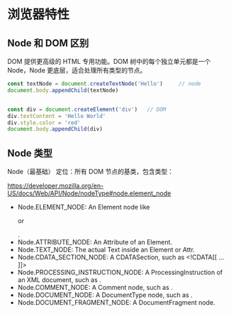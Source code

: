 # 浏览器特性

## Node 和 DOM 区别

DOM 提供更高级的 HTML 专用功能。DOM 树中的每个独立单元都是一个 Node，Node 更底层，适合处理所有类型的节点。

```typescript
const textNode = document.createTextNode('Hello')     // node
document.body.appendChild(textNode)


const div = document.createElement('div')   // DOM
div.textContent = 'Hello World'
div.style.color = 'red'
document.body.appendChild(div)
```

## Node 类型

Node（最基础） 定位：所有 DOM 节点的基类，包含类型：

https://developer.mozilla.org/en-US/docs/Web/API/Node/nodeType#node.element_node

* Node.ELEMENT_NODE:  An Element node like <p> or <div>.
* Node.ATTRIBUTE_NODE:  An Attribute of an Element.
* Node.TEXT_NODE:  The actual Text inside an Element or Attr.
* Node.CDATA_SECTION_NODE:  A CDATASection, such as <!CDATA[[ … ]]>
* Node.PROCESSING_INSTRUCTION_NODE:  A ProcessingInstruction of an XML document, such as <?xml-stylesheet … ?>.
* Node.COMMENT_NODE:  A Comment node, such as <!-- … -->.
* Node.DOCUMENT_NODE:  A DocumentType node, such as <!doctype html>.
* Node.DOCUMENT_FRAGMENT_NODE:  A DocumentFragment node.